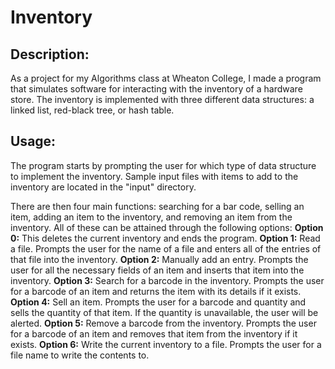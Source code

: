 # Inventory
## Description:
As a project for my Algorithms class at Wheaton College, I made a program that simulates software for interacting with the inventory of a hardware store. The inventory is implemented with three different data structures: a linked list, red-black tree, or hash table.

## Usage:
The program starts by prompting the user for which type of data structure to implement the inventory. Sample input files with items to add to the inventory are located in the "input" directory. 

There are then four main functions: searching for a bar code, selling an item, adding an item to the inventory, and removing an item from the inventory. All of these can be attained through the following options:
**Option 0:** This deletes the current inventory and ends the program. 
**Option 1:** Read a file. Prompts the user for the name of a file and enters all of the entries of that file into the inventory.
**Option 2:** Manually add an entry. Prompts the user for all the necessary fields of an item and inserts that item into the inventory.
**Option 3:** Search for a barcode in the inventory. Prompts the user for a barcode of an item and returns the item with its details if it exists.
**Option 4:** Sell an item. Prompts the user for a barcode and quantity and sells the quantity of that item. If the quantity is unavailable, the user will be alerted.
**Option 5:** Remove a barcode from the inventory. Prompts the user for a barcode of an item and removes that item from the inventory if it exists.
**Option 6:** Write the current inventory to a file. Prompts the user for a file name to write the contents to.